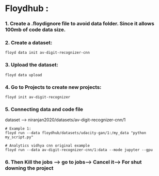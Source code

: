 # Floydhub :

### 1. Create a .floydignore file to avoid data folder. Since it allows 100mb of code data size.

### 2. Create a dataset:

```
floyd data init av-digit-recognizer-cnn 
```

### 3. Upload the dataset:

```
floyd data upload
```

### 4. Go to Projects to create new projects:

```
floyd init av-digit-recognizer
```

### 5. Connecting data and code file

dataset --> niranjan2020/datasets/av-digit-recognizer-cnn/1

```
# Example 1:
floyd run --data floydhub/datasets/udacity-gan/1:/my_data "python my_script.py"

# Analytics vidhya cnn original example
floyd run --data av-digit-recognizer-cnn/1:data --mode jupyter --gpu

```

### 6. Then Kill the jobs --> go to jobs--> Cancel it--> For shut downing the project